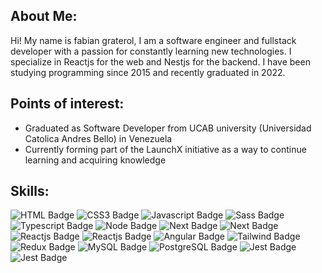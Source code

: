 ## About Me:

Hi! My name is fabian graterol, I am a software engineer and fullstack developer with a passion for constantly learning new technologies. I specialize in Reactjs for the web and Nestjs for the backend. I have been studying programming since 2015 and recently graduated in 2022.

## Points of interest:
- Graduated as Software Developer from UCAB university (Universidad Catolica Andres Bello) in Venezuela
- Currently forming part of the LaunchX initiative as a way to continue learning and acquiring knowledge

## Skills:
	
<div id="badges">
  <img src="https://img.shields.io/badge/HTML5-E34F26?style=for-the-badge&logo=html5&logoColor=white" alt="HTML Badge"/>
  <img src="https://img.shields.io/badge/CSS3-1572B6?style=for-the-badge&logo=css3&logoColor=white" alt="CSS3 Badge"/>
  <img src="https://img.shields.io/badge/JavaScript-F7DF1E?style=for-the-badge&logo=javascript&logoColor=black" alt="Javascript Badge"/>
  <img src="https://img.shields.io/badge/Sass-CC6699?style=for-the-badge&logo=sass&logoColor=white" alt="Sass Badge"/>
  <img src="https://img.shields.io/badge/TypeScript-007ACC?style=for-the-badge&logo=typescript&logoColor=white" alt="Typescript Badge"/>
  <img src="https://img.shields.io/badge/Node.js-43853D?style=for-the-badge&logo=node.js&logoColor=white" alt="Node Badge"/>
  <img src="https://img.shields.io/badge/Next-black?style=for-the-badge&logo=next.js&logoColor=white" alt="Next Badge"/>
  <img src="https://img.shields.io/badge/nestjs-%23E0234E.svg?style=for-the-badge&logo=nestjs&logoColor=white" alt="Next Badge"/>
  <img src="https://img.shields.io/badge/React-20232A?style=for-the-badge&logo=react&logoColor=61DAFB" alt="Reactjs Badge"/>
  <img src="https://img.shields.io/badge/Electron-191970?style=for-the-badge&logo=Electron&logoColor=white" alt="Reactjs Badge"/>
  <img src="https://img.shields.io/badge/Angular-DD0031?style=for-the-badge&logo=angular&logoColor=white" alt="Angular Badge"/>
  <img src="https://img.shields.io/badge/Tailwind_CSS-38B2AC?style=for-the-badge&logo=tailwind-css&logoColor=white" alt="Tailwind Badge"/>
  <img src="https://img.shields.io/badge/Redux-593D88?style=for-the-badge&logo=redux&logoColor=white" alt="Redux Badge"/>
  <img src="https://img.shields.io/badge/MySQL-005C84?style=for-the-badge&logo=mysql&logoColor=white" alt="MySQL Badge"/>
  <img src="https://img.shields.io/badge/PostgreSQL-316192?style=for-the-badge&logo=postgresql&logoColor=white" alt="PostgreSQL Badge"/>
  <img src="https://img.shields.io/badge/Jest-323330?style=for-the-badge&logo=Jest&logoColor=white" alt="Jest Badge"/>
  <img src="https://img.shields.io/badge/vite-%23646CFF.svg?style=for-the-badge&logo=vite&logoColor=white" alt="Jest Badge"/>
</div>


<!--
**fabiancgc12/fabiancgc12** is a ✨ _special_ ✨ repository because its `README.md` (this file) appears on your GitHub profile.

Here are some ideas to get you started:

- 🔭 I’m currently working on ...
- 🌱 I’m currently learning ...
- 👯 I’m looking to collaborate on ...
- 🤔 I’m looking for help with ...
- 💬 Ask me about ...
- 📫 How to reach me: ...
- 😄 Pronouns: ...
- ⚡ Fun fact: ...
-->
